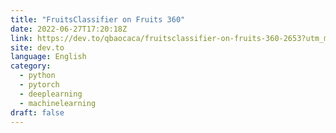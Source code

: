 ```yaml
---
title: "FruitsClassifier on Fruits 360"
date: 2022-06-27T17:20:18Z
link: https://dev.to/qbaocaca/fruitsclassifier-on-fruits-360-2653?utm_medium=RSS&utm_source=news.12bit.vn
site: dev.to
language: English
category:
  - python
  - pytorch
  - deeplearning
  - machinelearning
draft: false
---
```

